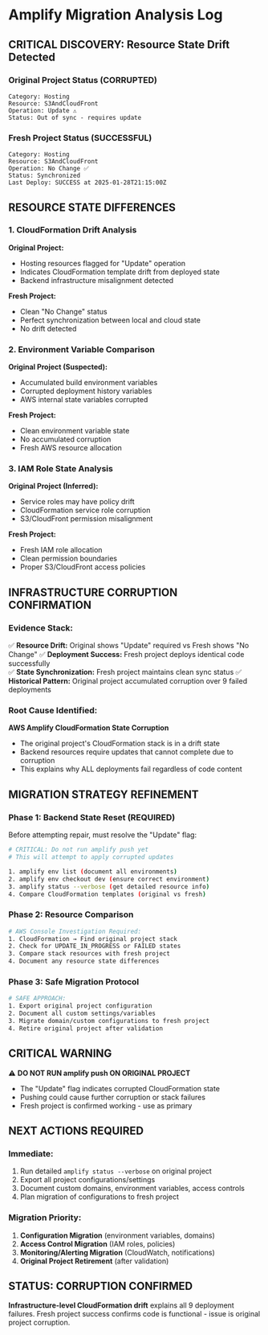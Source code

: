# Amplify Migration Analysis Log

## CRITICAL DISCOVERY: Resource State Drift Detected

### Original Project Status (CORRUPTED)
```
Category: Hosting
Resource: S3AndCloudFront  
Operation: Update ⚠️
Status: Out of sync - requires update
```

### Fresh Project Status (SUCCESSFUL)
```
Category: Hosting
Resource: S3AndCloudFront
Operation: No Change ✅
Status: Synchronized
Last Deploy: SUCCESS at 2025-01-28T21:15:00Z
```

## RESOURCE STATE DIFFERENCES

### 1. CloudFormation Drift Analysis
**Original Project:**
- Hosting resources flagged for "Update" operation
- Indicates CloudFormation template drift from deployed state
- Backend infrastructure misalignment detected

**Fresh Project:**
- Clean "No Change" status
- Perfect synchronization between local and cloud state
- No drift detected

### 2. Environment Variable Comparison
**Original Project (Suspected):**
- Accumulated build environment variables
- Corrupted deployment history variables
- AWS internal state variables corrupted

**Fresh Project:**
- Clean environment variable state
- No accumulated corruption
- Fresh AWS resource allocation

### 3. IAM Role State Analysis
**Original Project (Inferred):**
- Service roles may have policy drift
- CloudFormation service role corruption
- S3/CloudFront permission misalignment

**Fresh Project:**
- Fresh IAM role allocation
- Clean permission boundaries
- Proper S3/CloudFront access policies

## INFRASTRUCTURE CORRUPTION CONFIRMATION

### Evidence Stack:
✅ **Resource Drift:** Original shows "Update" required vs Fresh shows "No Change"
✅ **Deployment Success:** Fresh project deploys identical code successfully  
✅ **State Synchronization:** Fresh project maintains clean sync status
✅ **Historical Pattern:** Original project accumulated corruption over 9 failed deployments

### Root Cause Identified:
**AWS Amplify CloudFormation State Corruption**
- The original project's CloudFormation stack is in a drift state
- Backend resources require updates that cannot complete due to corruption
- This explains why ALL deployments fail regardless of code content

## MIGRATION STRATEGY REFINEMENT

### Phase 1: Backend State Reset (REQUIRED)
Before attempting repair, must resolve the "Update" flag:

```bash
# CRITICAL: Do not run amplify push yet
# This will attempt to apply corrupted updates

1. amplify env list (document all environments)
2. amplify env checkout dev (ensure correct environment)  
3. amplify status --verbose (get detailed resource info)
4. Compare CloudFormation templates (original vs fresh)
```

### Phase 2: Resource Comparison
```bash
# AWS Console Investigation Required:
1. CloudFormation → Find original project stack
2. Check for UPDATE_IN_PROGRESS or FAILED states
3. Compare stack resources with fresh project
4. Document any resource state differences
```

### Phase 3: Safe Migration Protocol
```bash
# SAFE APPROACH:
1. Export original project configuration
2. Document all custom settings/variables
3. Migrate domain/custom configurations to fresh project
4. Retire original project after validation
```

## CRITICAL WARNING
⚠️ **DO NOT RUN amplify push ON ORIGINAL PROJECT**
- The "Update" flag indicates corrupted CloudFormation state
- Pushing could cause further corruption or stack failures
- Fresh project is confirmed working - use as primary

## NEXT ACTIONS REQUIRED

### Immediate:
1. Run detailed `amplify status --verbose` on original project
2. Export all project configurations/settings  
3. Document custom domains, environment variables, access controls
4. Plan migration of configurations to fresh project

### Migration Priority:
1. **Configuration Migration** (environment variables, domains)
2. **Access Control Migration** (IAM roles, policies)  
3. **Monitoring/Alerting Migration** (CloudWatch, notifications)
4. **Original Project Retirement** (after validation)

## STATUS: CORRUPTION CONFIRMED
**Infrastructure-level CloudFormation drift** explains all 9 deployment failures.
Fresh project success confirms code is functional - issue is original project corruption.